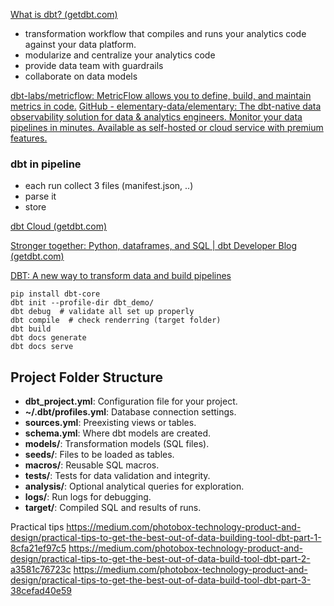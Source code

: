 [What is dbt? (getdbt.com)](https://www.getdbt.com/product/what-is-dbt/)
- transformation workflow that compiles and runs your analytics code against your data platform.
- modularize and centralize your analytics code
- provide data team with guardrails
- collaborate on data models

[dbt-labs/metricflow: MetricFlow allows you to define, build, and maintain metrics in code.](https://github.com/dbt-labs/metricflow)
[GitHub - elementary-data/elementary: The dbt-native data observability solution for data & analytics engineers. Monitor your data pipelines in minutes. Available as self-hosted or cloud service with premium features.](https://github.com/elementary-data/elementary)

### dbt in pipeline

- each run collect 3 files (manifest.json, ..)
- parse it
- store


[dbt Cloud (getdbt.com)](https://cloud.getdbt.com/login/)

[Stronger together: Python, dataframes, and SQL | dbt Developer Blog (getdbt.com)](https://docs.getdbt.com/blog/polyglot-dbt-python-dataframes-sql?utm_content=225361991&utm_medium=social&utm_source=linkedin&hss_channel=lcp-10893210)

[DBT: A new way to transform data and build pipelines](https://medium.com/the-telegraph-engineering/dbt-a-new-way-to-handle-data-transformation-at-the-telegraph-868ce3964eb4)

```shell
pip install dbt-core
dbt init --profile-dir dbt_demo/
dbt debug  # validate all set up properly
dbt compile  # check renderring (target folder)
dbt build
dbt docs generate
dbt docs serve
```

## Project Folder Structure

- **dbt_project.yml**: Configuration file for your project.
- **~/.dbt/profiles.yml**: Database connection settings.
- **sources.yml**: Preexisting views or tables.
- **schema.yml**: Where dbt models are created.
- **models/**: Transformation models (SQL files).
- **seeds/**: Files to be loaded as tables.
- **macros/**: Reusable SQL macros.
- **tests/**: Tests for data validation and integrity.
- **analysis/**: Optional analytical queries for exploration.
- **logs/**: Run logs for debugging.
- **target/**: Compiled SQL and results of runs.


Practical tips
https://medium.com/photobox-technology-product-and-design/practical-tips-to-get-the-best-out-of-data-building-tool-dbt-part-1-8cfa21ef97c5
https://medium.com/photobox-technology-product-and-design/practical-tips-to-get-the-best-out-of-data-build-tool-dbt-part-2-a3581c76723c
https://medium.com/photobox-technology-product-and-design/practical-tips-to-get-the-best-out-of-data-build-tool-dbt-part-3-38cefad40e59
